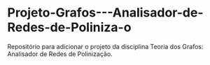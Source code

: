 # Projeto-Grafos---Analisador-de-Redes-de-Poliniza-o
Repositório para adicionar o projeto da disciplina Teoria dos Grafos: Analisador de Redes de Polinização.
